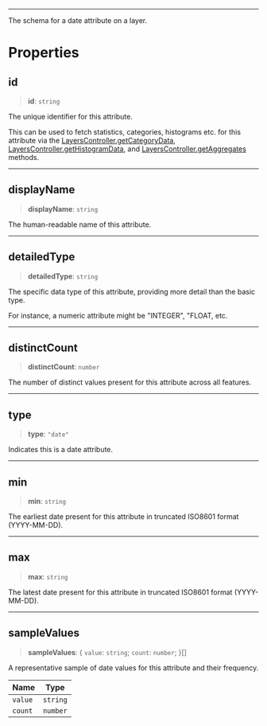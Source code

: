 ***

The schema for a date attribute on a layer.

# Properties

## id

> **id**: `string`

The unique identifier for this attribute.

This can be used to fetch statistics, categories, histograms etc. for this attribute
via the [LayersController.getCategoryData](LayersController.md#getcategorydata), [LayersController.getHistogramData](LayersController.md#gethistogramdata),
and [LayersController.getAggregates](LayersController.md#getaggregates) methods.

***

## displayName

> **displayName**: `string`

The human-readable name of this attribute.

***

## detailedType

> **detailedType**: `string`

The specific data type of this attribute, providing more detail than the basic type.

For instance, a numeric attribute might be "INTEGER", "FLOAT, etc.

***

## distinctCount

> **distinctCount**: `number`

The number of distinct values present for this attribute across all features.

***

## type

> **type**: `"date"`

Indicates this is a date attribute.

***

## min

> **min**: `string`

The earliest date present for this attribute in truncated ISO8601 format (YYYY-MM-DD).

***

## max

> **max**: `string`

The latest date present for this attribute in truncated ISO8601 format (YYYY-MM-DD).

***

## sampleValues

> **sampleValues**: \{ `value`: `string`; `count`: `number`; }\[]

A representative sample of date values for this attribute and their frequency.

| Name    | Type     |
| ------- | -------- |
| `value` | `string` |
| `count` | `number` |

